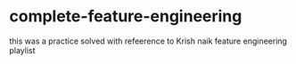 # complete-feature-engineering
this was a practice solved with refeerence to Krish naik feature engineering playlist
